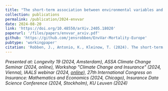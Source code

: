 ```yaml
---
title: "The short-term association between environmental variables and mortality: evidence from Europe"
collection: publications
permalink: /publication/2024-envvar
date: 2024-08-20
link: 'https://doi.org/10.48550/arXiv.2405.18020'
paperurl: '/files/papers/envvar_arxiv.pdf'
github: 'https://github.com/jensrobben/EnvVar-Mortality-Europe'
pubtype: 'workingpaper'
citation: 'Robben, J., Antonio, K., Kleinow, T. (2024). The short-term association between environmental variables and mortality: evidence from Europe. arXiv preprint arXiv:2405.18020 (under revision at <b>Journal of the Royal Statistical Society: Series A</b>)'
---
```


<i> Presented at: Longevity 19 (2024, Amsterdam), ASSA Climate Change Seminar (2024, online), Workshop "Climate Change and Insurance" (2024, Vienna), IAALS webinar (2024, <a href="https://actuview.com/videos/the-association-between-environmental-variables-short-term-mortality-evidence-from-europe-4082">online</a>), 27th International Congress on Insurance: Mathematics and Economics (2024, Chicago), Insurance Data Science Conference (2024, Stockholm), KU Leuven (2024) </i>